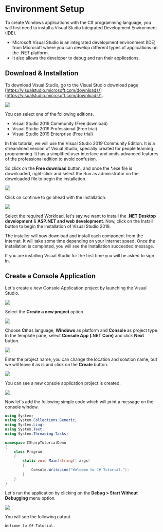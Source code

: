 ﻿---
PermaID: 100001
Name: Environment Setup
---

# Environment Setup

To create Windows applications with the C# programming language, you will first need to install a Visual Studio Integrated Development Environment (IDE). 

 - Microsoft Visual Studio is an integrated development environment (IDE) from Microsoft where you can develop different types of applications on the .NET platform. 
 - It also allows the developer to debug and run their applications.

## Download & Installation

To download Visual Studio, go to the Visual Studio download page [https://visualstudio.microsoft.com/downloads/](https://visualstudio.microsoft.com/downloads/).

<img src="images/setup-1.png">

You can select one of the following editions.

 - Visual Studio 2019 Community (Free download)
 - Visual Studio 2019 Professional (Free trial)
 - Visual Studio 2019 Enterprise (Free trial)

In this tutorial, we will use the Visual Studio 2019 Community Edition. It is a streamlined version of Visual Studio, specially created for people learning programming. It has a simplified user interface and omits advanced features of the professional edition to avoid confusion. 

So click on the **Free download** button, and once the *.exe file is downloaded, right-click and select the Run as administrator on the downloaded file to begin the installation.

<img src="images/setup-2.png">

Click on continue to go ahead with the installation. 

<img src="images/setup-3.png">

Select the required Workload, let's say we want to install the **.NET Desktop development** & **ASP.NET and web development**. Now, click on the Install button to begin the installation of Visual Studio 2019.

The installer will now download and install each component from the internet. It will take some time depending on your internet speed. Once the installation is completed, you will see the Installation succeeded message.

If you are installing Visual Studio for the first time you will be asked to sign in.

## Create a Console Application

Let's create a new Console Application project by launching the Visual Studio.

<img src="images/setup-4.png">

Select the **Create a new project** option.

<img src="images/setup-5.png">

Choose **C#** as language, **Windows** as platform and **Console** as project type. In the template pane, select **Console App (.NET Core)** and click **Next** button.

<img src="images/setup-6.png">

Enter the project name, you can change the location and solution name, but we will leave it as is and click on the **Create** button.  

<img src="images/setup-6.png">

You can see a new console application project is created. 

<img src="images/setup-7.png">

Now let's add the following simple code which will print a message on the console window.

```csharp
using System;
using System.Collections.Generic;
using System.Linq;
using System.Text;
using System.Threading.Tasks;

namespace CSharpTutorialDemo
{
    class Program
    {
        static void Main(string[] args)
        {
            Console.WriteLine("Welcome to C# Tutorial.");
        }
    }
}
```

Let's run the application by clicking on the **Debug > Start Without Debugging** menu option. 

<img src="images/setup-8.png">

You will see the following output.

```csharp
Welcome to C# Tutorial.
```
